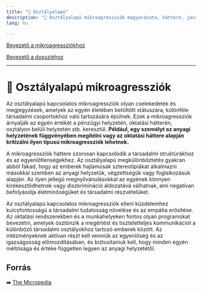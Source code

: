 ```yaml
---
title: "🚫 Osztályalapú"
description: "🚫 Osztályalapú mikroagressziók magyarázata, háttere, javaslatok."
lang: hu

---
```


<div class="floating-columns">

<div class="floating-bar">

[Bevezető a mikroagressziókhoz](/#/entry?id=mikroagressziok)

[Bevezető a dossziéhoz](/#/entry?id=osztalyalapu)

<hr />


</div>

<div class="wiki-content">

# 🚫 Osztályalapú mikroagressziók

Az osztályalapú kapcsolatos mikroagressziók olyan cselekedetek és megjegyzések, amelyek az egyén életében betöltött státuszára, különféle társadalmi csoportokhoz való tartozására épülnek. Ezek a mikroagressziók árnyalják az egyén értékét a pénzügyi helyzetén, oktatási hátterén, osztályon belüli helyzetén stb. keresztül. **Például, egy személyt az anyagi helyzetének függvényében megítélni vagy az oktatási háttere alapján kritizálni ilyen típusú mikroagressziók lehetnek.**

A mikroagressziók háttere szorosan kapcsolódik a társadalmi struktúrákhoz és az egyenlőtlenségekhez. Az osztályalapú megkülönböztetés gyakran abból fakad, hogy az emberek hajlamosak sztereotípiákat alkalmazni másokkal szemben az anyagi helyzetük, végzettségük vagy foglalkozásuk alapján. Az ilyen jellegű megnyilvánulásokkal az egyének könnyen kirekesztődhetnek vagy diszkrimináció áldozatává válhatnak, ami negatívan befolyásolja életminőségüket és társadalmi részvételüket.

Az osztályalapú kapcsolatos mikroagressziók elleni küzdelemhez kulcsfontosságú a társadalmi tudatosság növelése és az empátia erősítése. Az oktatási rendszerekben és a munkahelyeken fontos olyan programokat bevezetni, amelyek ösztönzik a megértést és tiszteletteljes kommunikációt a különböző társadalmi osztályokhoz tartozó emberek között. Az intézményeknek aktívan részt kell venniük az egyenlőség és az igazságosság előmozdításában, és biztosítaniuk kell, hogy minden egyén méltósága és értéke független legyen az anyagi helyzetétől.

## Forrás

➡️ [The Micropedia](https://www.themicropedia.org/)

</div>